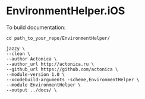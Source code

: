 # EnvironmentHelper.iOS

To build documentation:

```
cd path_to_your_repo/EnvironmentHelper/

jazzy \
--clean \
--author Actonica \
--author_url http://actonica.ru \
--github_url https://github.com/actonica \
--module-version 1.0 \
--xcodebuild-arguments -scheme,EnvironmentHelper \
--module EnvironmentHelper \
--output ../docs/ \
```

